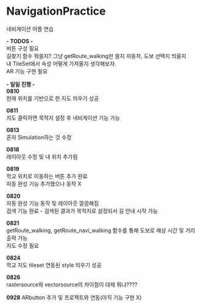 # NavigationPractice
네비게이션 어플 연습

**- TODOS -**    
버튼 구성 필요   
길찾기 함수 뭐쓸지? 그냥 getRoute_walking만 쓸지 자동차, 도보 선택지 띄울지   
내 TileSet에서 속성 어떻게 가져올지 생각해보자.  
AR 기능 구현 필요  

**- 일일 진행 -**  
**0810**  
현재 위치를 기반으로 한 지도 띄우기 성공

**0811**  
지도 클릭하면 목적지 설정 후 네비게이션 기능 가능

**0813**  
혼자 Simulation하는 것 수정

**0818**  
레이아웃 수정 및 내 위치 추가됨

**0819**  
학교 위치로 이동하는 버튼 추가 완료  
자동 완성 기능 추가했으나 동작 X   

**0820**   
자동 완성 기능 동작 및 레이아웃 깔끔해짐   
검색 기능 완료 - 검색된 결과가 목적지로 설정되서 길 안내 시작 가능   

**0821**   
getRoute_walking, getRoute_navi_walking 함수를 통해 도보로 예상 시간 및 거리 출력 가능   
지도 수정 필요

**0824**   
학교 지도 tileset 연동된 style 띄우기 성공  

**0826**   
rastersource와 vectorsource의 차이점이 대체 뭐냐????

**0928**
ARbutton 추가 및 프로젝트와 연동(아직 기능 구현 X)